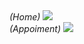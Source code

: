 
<diapoComponent v-bind="{title:'Maqquette',reference:'20'}">
     <div class="flex">
        <div>
            <i>(Home)</i>
            <img src="/assets/maqquette/maquette.png" class="h-90">
        </div>
        <div>
            <i>(Appoiment)</i>
            <img src="/assets/maqquette/appoiment.png" class="h-90">
        </div>
    </div>
</diapoComponent>
